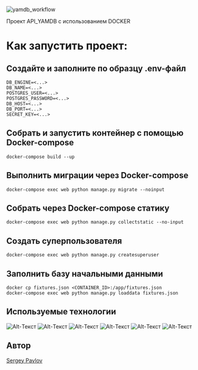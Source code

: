 ![yamdb_workflow](https://github.com/sergapav/workflows/yamdb_workflow/badge.svg)

Проект API_YAMDB с использованием DOCKER

# Как запустить проект:
## Создайте и заполните по образцу .env-файл
```
DB_ENGINE=<...>
DB_NAME=<...>
POSTGRES_USER=<...>
POSTGRES_PASSWORD=<...>
DB_HOST=<...>
DB_PORT=<...>
SECRET_KEY=<...>
```
## Собрать и запустить контейнер с помощью Docker-compose
```
docker-compose build --up
```
## Выполнить миграции через Docker-compose
```
docker-compose exec web python manage.py migrate --noinput
```
## Собрать через Docker-compose статику
```
docker-compose exec web python manage.py collectstatic --no-input
```
## Создать суперпользователя
```
docker-compose exec web python manage.py createsuperuser
```
## Заполнить базу начальными данными
```
docker cp fixtures.json <CONTAINER_ID>:/app/fixtures.json
docker-compose exec web python manage.py loaddata fixtures.json
```


## Используемые технологии
![Alt-Текст](https://img.shields.io/badge/python-3.8-blue)
![Alt-Текст](https://img.shields.io/badge/django-2.2.16-blue)
![Alt-Текст](https://img.shields.io/badge/djangorestframework-3.12.4-blue)
![Alt-Текст](https://img.shields.io/badge/docker-20.10.16-blue)
![Alt-Текст](https://img.shields.io/badge/nginx-1.21.3-blue)
![Alt-Текст](https://img.shields.io/badge/gunicorn-20.0.4-blue)

## Автор

<a href=https://github.com/shogun500>Sergey Pavlov</a>